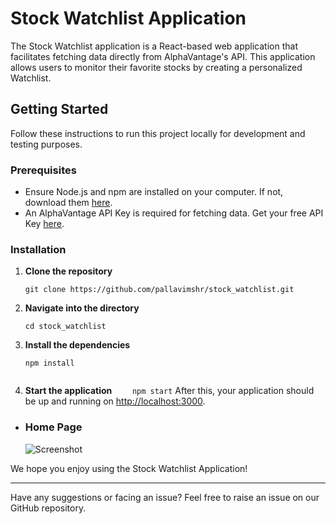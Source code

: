 # Stock Watchlist Application

The Stock Watchlist application is a React-based web application that facilitates fetching data directly from AlphaVantage's API. This application allows users to monitor their favorite stocks by creating a personalized Watchlist.

## Getting Started

Follow these instructions to run this project locally for development and testing purposes.

### Prerequisites

- Ensure Node.js and npm are installed on your computer. If not, download them [here](https://nodejs.org/en/download/).
- An AlphaVantage API Key is required for fetching data. Get your free API Key [here](https://www.alphavantage.co/support/#api-key).

### Installation

1. **Clone the repository**
   ```
   git clone https://github.com/pallavimshr/stock_watchlist.git
   ```
2. **Navigate into the directory**
   ```
   cd stock_watchlist
   ```
3. **Install the dependencies**
   ```
   npm install
   ```

   ```

4. **Start the application**
   `    npm start`
   After this, your application should be up and running on [http://localhost:3000](http://localhost:3000).

* ### Home Page

   ![Screenshot](Snapshots/home.png)

We hope you enjoy using the Stock Watchlist Application!

---

Have any suggestions or facing an issue? Feel free to raise an issue on our GitHub repository.

